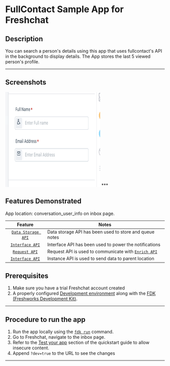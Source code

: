 # FullContact Sample App for Freshchat

## Description 
You can search a person's details using this app that uses fullcontact's API in the background to display details. The App stores the last 5 viewed person's profile.
***

## Screenshots

<img src="./Screenshots/App face.png" height="300" width="300">
***



## Features Demonstrated

App location: conversation_user_info on inbox page.

| Feature | Notes |
| :---: | --- |
| [`Data Storage API`](https://developers.freshchat.com/v2/docs/data-storage/) | Data storage API has been used to store and queue notes |
| [`Interface API`](https://developers.freshchat.com/v2/docs/interface-method/) | Interface API has been used to power the notifications |
| [`Request API`](https://developers.freshchat.com/v2/docs/request-method/)| Request API is used to communicate with [`Enrich API`](https://dashboard.fullcontact.com/api-ref#multi-field-request)| to get person's information
| [`Interface API`](https://developers.freshdesk.com/v2/docs/instance-api/) | Instance API is used to send data to parent location |

## Prerequisites

1. Make sure you have a trial Freshchat account created
2. A properly configured [Development environment](https://developers.freshchat.com/v2/docs/quick-start/) along with the [FDK (Freshworks Development Kit)](https://developers.freshchat.com/v2/docs/freshworks-cli/).

***

## Procedure to run the app

1. Run the app locally using the [`fdk run`](https://developers.freshchat.com/v2/docs/quick-start/#install_the_cli) command.
2. Go to Freshchat, navigate to the inbox page.
3. Refer to the [Test your app](https://developers.freshchat.com/v2/docs/quick-start/#test_your_app) section of the quickstart guide to allow insecure content.
4. Append `?dev=true` to the URL to see the changes

***
